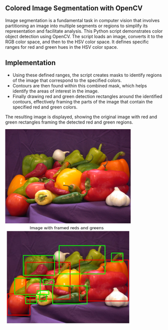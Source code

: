 ## Colored Image Segmentation with OpenCV

Image segmentation is a fundamental task in computer vision that involves partitioning an image into multiple segments or regions to simplify its representation and facilitate analysis. 
This Python script demonstrates color object detection using OpenCV. The script loads an image, converts it to the RGB color space, and then to the HSV color space. It defines specific ranges for red and green hues in the HSV color space.


## Implementation
- Using these defined ranges, the script creates masks to identify regions of the image that correspond to the specified colors.
- Contours are then found within this combined mask, which helps identify the areas of interest in the image.
- Finally drawing red and green detection rectangles around the identified contours, effectively framing the parts of the image that contain the specified red and green colors.

The resulting image is displayed, showing the original image with red and green rectangles framing the detected red and green regions.

<img src="peppers.png" width="400">
<img src="framed2.jpg" width="400">
